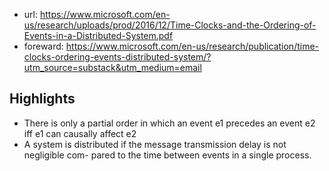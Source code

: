 
- url: https://www.microsoft.com/en-us/research/uploads/prod/2016/12/Time-Clocks-and-the-Ordering-of-Events-in-a-Distributed-System.pdf
- foreward: https://www.microsoft.com/en-us/research/publication/time-clocks-ordering-events-distributed-system/?utm_source=substack&utm_medium=email

## Highlights

- There is only a partial order in which an event e1 precedes an event e2 iff e1 can causally affect e2
-  A system is distributed if the message transmission delay is not negligible com- pared to the time between events in a single process.
